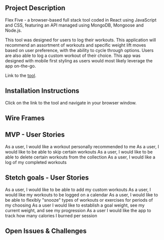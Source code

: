 ## Project Description 
Flex Five - a browser-based full stack tool coded in React using JavaScript and CSS, featuring an API managed using MongoDB, Mongoose and Node.js.

This tool was designed for users to log their workouts. This application will recommend an assortment of workouts and specific weight lift moves based on user preference, with the ability to cycle through options. Users are also able to log a custom workout of their choice. This app was designed with mobile first styling as users would most likely leverage the app on-the-go.

Link to the [tool](https://flexfive.netlify.app/).


## Installation Instructions
Click on the link to the tool and navigate in your browser window. 


## Wire Frames  


## MVP - User Stories
As a user, I would like a workout personally recommended to me
As a user, I would like to be able to skip certain workouts
As a user, I would like to be able to delete certain workouts from the collection
As a user, I would like a log of my completed workouts

## Stetch goals - User Stories
As a user, I would like to be able to add my custom workouts
As a user, I would like my workouts to be logged on a calendar
As a user, I would like to be able to flexibly "snooze" types of workouts or exercises for periods of my choosing
As a user I would like to establish a goal weight, see my current weight, and see my progression
As a user I would like the app to track how many calories I burned per session

## Open Issues & Challenges
